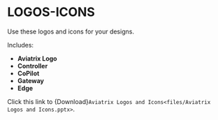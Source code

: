 # LOGOS-ICONS

Use these logos and icons for your designs.

Includes:

- **Aviatrix Logo**
- **Controller**
- **CoPilot**
- **Gateway**
- **Edge**

Click this link to {Download}`Aviatrix Logos and Icons<files/Aviatrix Logos and Icons.pptx>`.